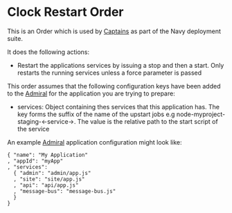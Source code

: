 # Clock Restart Order

This is an Order which is used by [Captains](http://github.com/microadam/navy-captain) as part of the Navy deployment suite.

It does the following actions:

* Restart the applications services by issuing a stop and then a start. Only restarts the running services unless a force parameter is passed

This order assumes that the following configuration keys have been added to the [Admiral](http://github.com/microadam/navy-admiral) for the application you are trying to prepare:

* services: Object containing thes services that this application has. The key forms the suffix of the name of the upstart jobs e.g node-myproject-staging-<-service->. The value is the relative path to the start script of the service

An example [Admiral](http://github.com/microadam/navy-admiral) application configuration might look like:

    { "name": "My Application"
    , "appId": "myApp"
    , "services":
      { "admin": "admin/app.js"
      , "site": "site/app.js"
      , "api": "api/app.js"
      , "message-bus": "message-bus.js"
      }
    }

